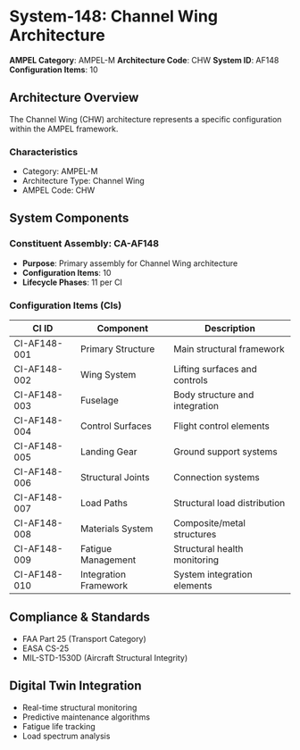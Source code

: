 # System-148: Channel Wing Architecture

**AMPEL Category**: AMPEL-M
**Architecture Code**: CHW
**System ID**: AF148
**Configuration Items**: 10

## Architecture Overview

The Channel Wing (CHW) architecture represents a specific configuration within the AMPEL framework.

### Characteristics
- Category: AMPEL-M
- Architecture Type: Channel Wing
- AMPEL Code: CHW

## System Components

### Constituent Assembly: CA-AF148
- **Purpose**: Primary assembly for Channel Wing architecture
- **Configuration Items**: 10
- **Lifecycle Phases**: 11 per CI

### Configuration Items (CIs)

| CI ID | Component | Description |
|-------|-----------|-------------|
| CI-AF148-001 | Primary Structure | Main structural framework |
| CI-AF148-002 | Wing System | Lifting surfaces and controls |
| CI-AF148-003 | Fuselage | Body structure and integration |
| CI-AF148-004 | Control Surfaces | Flight control elements |
| CI-AF148-005 | Landing Gear | Ground support systems |
| CI-AF148-006 | Structural Joints | Connection systems |
| CI-AF148-007 | Load Paths | Structural load distribution |
| CI-AF148-008 | Materials System | Composite/metal structures |
| CI-AF148-009 | Fatigue Management | Structural health monitoring |
| CI-AF148-010 | Integration Framework | System integration elements |

## Compliance & Standards
- FAA Part 25 (Transport Category)
- EASA CS-25
- MIL-STD-1530D (Aircraft Structural Integrity)

## Digital Twin Integration
- Real-time structural monitoring
- Predictive maintenance algorithms
- Fatigue life tracking
- Load spectrum analysis
